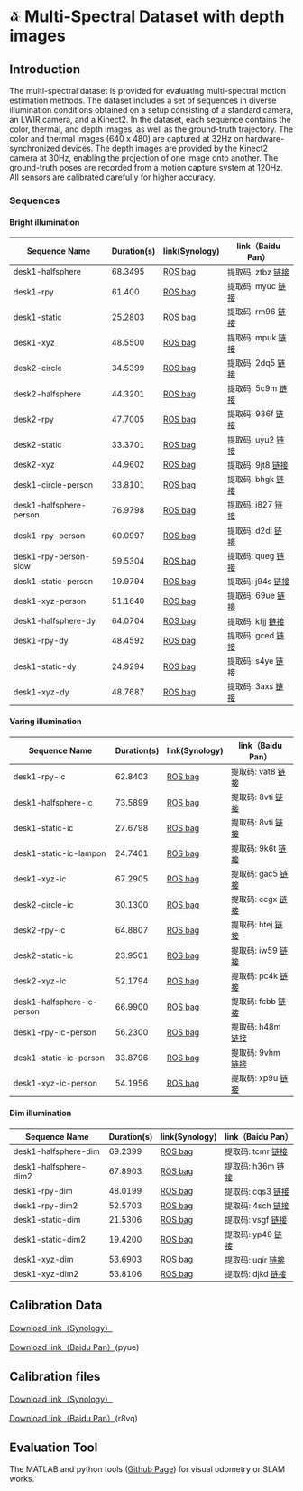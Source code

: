 # <img src="images/ngc.png" width="20" /> Multi-Spectral Dataset with depth images

## Introduction

The multi-spectral dataset is provided for evaluating multi-spectral motion estimation methods. The dataset includes a set of sequences in diverse illumination conditions obtained on a setup consisting of a standard camera, an LWIR camera, and a Kinect2. In the dataset, each sequence contains the color, thermal, and depth images, as well as the ground-truth trajectory. The color and thermal images (640 x 480) are captured at 32Hz on hardware-synchronized devices. The depth images are provided by the Kinect2 camera at 30Hz, enabling the projection of one image onto another. The ground-truth poses are recorded from a motion capture system at 120Hz. All sensors are calibrated carefully for higher accuracy.

### Sequences

#### Bright illumination

Sequence Name | Duration(s) | link(Synology) | link（Baidu Pan）
------------ | ------------- | ------------- | ------
desk1-halfsphere | 68.3495 | [ROS bag](http://gofile.me/3REyI/2i5Ftd4RJ) | 提取码: ztbz [链接](https://pan.baidu.com/s/1RdSZAqfG2uEXCcZoOGvzyA)
desk1-rpy | 61.400 | [ROS bag](http://gofile.me/3REyI/5uH1tqgjy) | 提取码: myuc [链接](https://pan.baidu.com/s/1J13QTOwiKfvgmsQyAvBcTw)
desk1-static | 25.2803 | [ROS bag](http://gofile.me/3REyI/kHp4vRcmO)| 提取码: rm96 [链接](https://pan.baidu.com/s/1csVeoQXXPHALIgJ0Yw8x_g)
desk1-xyz | 48.5500 | [ROS bag](http://gofile.me/3REyI/YlQHZfX45)| 提取码: mpuk [链接](https://pan.baidu.com/s/18FbnK_qWJVDudngCgWqhaw)
desk2-circle | 34.5399 | [ROS bag](http://gofile.me/3REyI/KOdud2n2N)| 提取码: 2dq5 [链接](https://pan.baidu.com/s/1RWvY7-4HP5rdzP7irQoAyQ)
desk2-halfsphere | 44.3201 | [ROS bag](http://gofile.me/3REyI/ooDVJCWgr)| 提取码: 5c9m [链接](https://pan.baidu.com/s/1D5hs8Z8tVs9IEXLXwPIrqA)
desk2-rpy | 47.7005 | [ROS bag](http://gofile.me/3REyI/lLaYCERxm)| 提取码: 936f [链接](https://pan.baidu.com/s/1ywyE9gRqBydQf1xslJfFng)
desk2-static | 33.3701 | [ROS bag](http://gofile.me/3REyI/Ph9SFPwB2)| 提取码: uyu2 [链接](https://pan.baidu.com/s/1e3mQdkdLQ6maMt2wIMsLAQ)
desk2-xyz | 44.9602 | [ROS bag](http://gofile.me/3REyI/kN4lCw1Rc)| 提取码: 9jt8 [链接](https://pan.baidu.com/s/1l4WQ3Pp1IXQLyntHzS85ug)
desk1-circle-person | 33.8101 | [ROS bag](http://gofile.me/3REyI/kplECtUMo)| 提取码: bhgk [链接](https://pan.baidu.com/s/1kwfJoD_rowuJJwrXA-3NcQ)
desk1-halfsphere-person | 76.9798 | [ROS bag](http://gofile.me/3REyI/cA0yfUnLd)| 提取码: i827 [链接](https://pan.baidu.com/s/1O8nVUQcXMTX6BdJFYoiPqQ)
desk1-rpy-person | 60.0997 | [ROS bag](http://gofile.me/3REyI/UVH9dyS6P)| 提取码: d2di [链接](https://pan.baidu.com/s/1_0SNWvMWEoFOmIhs59Tasg)
desk1-rpy-person-slow | 59.5304 | [ROS bag](http://gofile.me/3REyI/zfDZx30hz)| 提取码: queg [链接](https://pan.baidu.com/s/1lPgHpVdropFhxzd0hiMucQ)
desk1-static-person | 19.9794 | [ROS bag](http://gofile.me/3REyI/HUIivGkp0)| 提取码: j94s [链接](https://pan.baidu.com/s/18q0ukNwTTDojDzkk5N-TaQ)
desk1-xyz-person| 51.1640 | [ROS bag](http://gofile.me/3REyI/jAhTahEN4)| 提取码: 69ue [链接](https://pan.baidu.com/s/10mHosWzfCEqnSTd2tTmNRg)
desk1-halfsphere-dy | 64.0704 | [ROS bag](http://gofile.me/3REyI/iXXNl3QFB)| 提取码: kfjj [链接](https://pan.baidu.com/s/1hQrc5oPevW3aALahjFQ4YQ)
desk1-rpy-dy | 48.4592 | [ROS bag](http://gofile.me/3REyI/r86csUhd9)| 提取码: gced [链接](https://pan.baidu.com/s/1ooc0NKylGw-n94OhIXGZPQ)
desk1-static-dy | 24.9294 | [ROS bag](http://gofile.me/3REyI/F8BLNAo1Q)| 提取码: s4ye [链接](https://pan.baidu.com/s/136gRHzqtChQOCZNyvlcrbQ)
desk1-xyz-dy | 48.7687 | [ROS bag](http://gofile.me/3REyI/pkjY6oRqA)| 提取码: 3axs [链接](https://pan.baidu.com/s/1SaskfehN43sPdsiYGfOYhg)

#### Varing illumination

Sequence Name | Duration(s) | link(Synology) | link（Baidu Pan）
------------ | ------------- | -----|-------
desk1-rpy-ic | 62.8403 | [ROS bag](http://gofile.me/3REyI/oBOEOZFDI)| 提取码: vat8 [链接](https://pan.baidu.com/s/1kd-pplif5so9ToHlF-9oEg)
desk1-halfsphere-ic | 73.5899 | [ROS bag](http://gofile.me/3REyI/BMh1xxImI)| 提取码: 8vti [链接](https://pan.baidu.com/s/1LoJLm3905GdjMqQwKHxdFQ)
desk1-static-ic | 27.6798 | [ROS bag](http://gofile.me/3REyI/tboURe3jz)| 提取码: 8vti [链接](https://pan.baidu.com/s/1LoJLm3905GdjMqQwKHxdFQ)
desk1-static-ic-lampon | 24.7401 | [ROS bag](http://gofile.me/3REyI/LsaAFtk1q)| 提取码: 9k6t [链接](https://pan.baidu.com/s/1xak1SPhGB5gCqunLGFSAaA)
desk1-xyz-ic | 67.2905 | [ROS bag](http://gofile.me/3REyI/y1GluJbxQ)| 提取码: gac5 [链接](https://pan.baidu.com/s/1Ts8B-GPLcbhYQag9VqSrKA)
desk2-circle-ic | 30.1300 | [ROS bag](http://gofile.me/3REyI/h3u2P26rw)| 提取码: ccgx [链接](https://pan.baidu.com/s/1h6RVlDp3ueezHyBEHyiUsQ)
desk2-rpy-ic | 64.8807 | [ROS bag](http://gofile.me/3REyI/PO1N9thQT)| 提取码: htej [链接](https://pan.baidu.com/s/15eUnxlpf1_tNU_sSM5MOLA)
desk2-static-ic | 23.9501 | [ROS bag](http://gofile.me/3REyI/SCG2KZ5Jg)| 提取码: iw59 [链接](https://pan.baidu.com/s/1OmYeRWJq7iUkgHjDLgvDEg)
desk2-xyz-ic | 52.1794 | [ROS bag](http://gofile.me/3REyI/ZMKhDO3JJ)| 提取码: pc4k [链接](https://pan.baidu.com/s/1ozXPCkpOT3blZQe2B2ht4g)
desk1-halfsphere-ic-person | 66.9900 | [ROS bag](http://gofile.me/3REyI/xK6X42G1u)| 提取码: fcbb [链接](https://pan.baidu.com/s/1KMxfbkU-JGIYOwLZUlyTLQ)
desk1-rpy-ic-person | 56.2300 | [ROS bag](http://gofile.me/3REyI/l3nxmDunn)| 提取码: h48m [链接](https://pan.baidu.com/s/1jm6tTwGb_GmPBy_wEIP7OA)
desk1-static-ic-person| 33.8796 | [ROS bag](http://gofile.me/3REyI/6tbQq7jpB)| 提取码: 9vhm [链接](https://pan.baidu.com/s/1biCeEAFBaNpP0ypHxCltfA)
desk1-xyz-ic-person| 54.1956 | [ROS bag](http://gofile.me/3REyI/6HZwfz5dy)| 提取码: xp9u [链接](https://pan.baidu.com/s/1gJ4Z5WlSBIvlmmuY2vCDEA)

#### Dim illumination

Sequence Name | Duration(s) | link(Synology) | link（Baidu Pan）
------------ | ------------- | ----|-------
desk1-halfsphere-dim| 69.2399 | [ROS bag](http://gofile.me/3REyI/ziCAII1EQ)| 提取码: tcmr [链接](https://pan.baidu.com/s/1DQ3RptLC59NvD3giDZ-sxw)
desk1-halfsphere-dim2| 67.8903 | [ROS bag](http://gofile.me/3REyI/Eajzct1Oi)| 提取码: h36m [链接](https://pan.baidu.com/s/1wrQAeZqRpYavUO6tz2EsrA)
desk1-rpy-dim| 48.0199 | [ROS bag](http://gofile.me/3REyI/XouKWswWr)| 提取码: cqs3 [链接](https://pan.baidu.com/s/1L7zi7nxjhPsLGeYEgsmw-w)
desk1-rpy-dim2| 52.5703 | [ROS bag](http://gofile.me/3REyI/SGB4ej54e)| 提取码: 4sch [链接](https://pan.baidu.com/s/1XMbKmjMHH7ZaH90OOzeL0A)
desk1-static-dim| 21.5306 | [ROS bag](http://gofile.me/3REyI/PFXXJHRoE)| 提取码: vsgf [链接](https://pan.baidu.com/s/1b92QhEeKpOVx9mdN6dwfRQ)
desk1-static-dim2| 19.4200 | [ROS bag](http://gofile.me/3REyI/4DugILwLQ)| 提取码: yp49 [链接](https://pan.baidu.com/s/1uzMaNTRXVu-Q5dupXswXUg)
desk1-xyz-dim| 53.6903 | [ROS bag](http://gofile.me/3REyI/KuX7XLNFQ)| 提取码: uqir [链接](https://pan.baidu.com/s/15PB0MPjzNGRSIl1qMo4itA)
desk1-xyz-dim2| 53.8106 | [ROS bag](http://gofile.me/3REyI/N8srviLGn)| 提取码: djkd [链接](hhttps://pan.baidu.com/s/1-EuP3azpj6k_1XxjI980CA)

## Calibration Data

[Download link（Synology）](http://gofile.me/3REyI/kUsHfzy4h)

[Download link（Baidu Pan）](https://pan.baidu.com/s/1DSh0r_CxN8FoRVxf-V5uUg)(pyue)

## Calibration files

[Download link（Synology）](http://gofile.me/3REyI/GfYCexfS3)

[Download link（Baidu Pan）](https://pan.baidu.com/s/1t1ViINDmI8Mv3KVICzXNRQ)(r8vq)

## Evaluation Tool

The MATLAB and python tools ([Github Page](https://github.com/weichnn/Evaluation_Tools)) for visual odometry or SLAM works.
